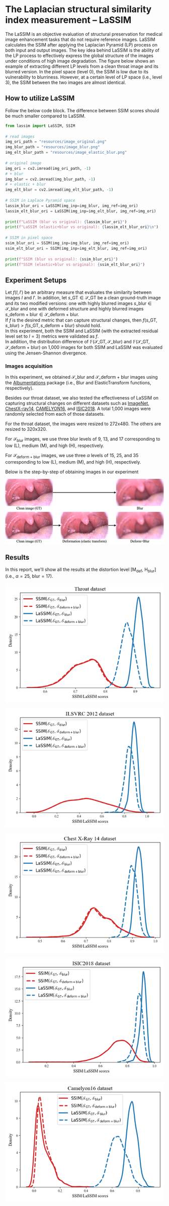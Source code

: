 # The Laplacian structural similarity index measurement – LaSSIM

The LaSSIM is an objective evaluation of structural preservation for medical image enhancement tasks that do not require reference images. LaSSIM calculates the SSIM after applying the Laplacian Pyramid (LP) process on both input and output images. The key idea behind LaSSIM is the ability of the LP process to effectively express the global structure of the images under conditions of high image degradation. The figure below shows an example of extracting different LP levels from a clean throat image and its blurred version. In the pixel space (level 0), the SSIM is low due to its vulnerability to blurriness. However, at a certain level of LP space (i.e., level 3), the SSIM between the two images are almost identical.

## How to utilize LaSSIM
Follow the below code block. 
The difference between SSIM scores should be much smaller compared to LaSSIM.
```python
from lassim import LaSSIM, SSIM

# read images
img_ori_path = "resources/image_original.png"
img_blur_path = "resources/image_blur.png"
img_elt_blur_path = "resources/image_elastic_blur.png"

# original image
img_ori = cv2.imread(img_ori_path, -1)
# + blur
img_blur = cv2.imread(img_blur_path, -1)
# + elastic + blur
img_elt_blur = cv2.imread(img_elt_blur_path, -1)

# SSIM in Laplace Pyramid space
lassim_blur_ori = LaSSIM(img_inp=img_blur, img_ref=img_ori)
lassim_elt_blur_ori = LaSSIM(img_inp=img_elt_blur, img_ref=img_ori)

print(f"LaSSIM (blur vs original): {lassim_blur_ori}")
print(f"LaSSIM (elastic+blur vs original): {lassim_elt_blur_ori}\n")

# SSIM in pixel space
ssim_blur_ori = SSIM(img_inp=img_blur, img_ref=img_ori)
ssim_elt_blur_ori = SSIM(img_inp=img_elt_blur, img_ref=img_ori)

print(f"SSIM (blur vs original): {ssim_blur_ori}")
print(f"SSIM (elastic+blur vs original): {ssim_elt_blur_ori}")
```

## **Experiment Setups**
Let $f(I, I')$ be an arbitrary measure that evaluates the similarity between images $I$ and $I'$. In addition, let $s\_\mathrm{GT} \in \mathcal{S}\_{\mathrm{GT}}$ be a clean ground-truth image and its two modified versions: one with highly blurred images $s\_\mathrm{blur} \in \mathcal{S}\_{\mathrm{blur}}$ and one with deformed structure and highly blurred images $s\_\mathrm{deform+blur} \in \mathcal{S}\_{\mathrm{deform+blur}}$.  
If $f$ is the desired metric that can capture structural changes, then $f(s\_\mathrm{GT},s\_\mathrm{blur})>f(s\_\mathrm{GT},s\_\mathrm{deform+blur})$ should hold.  
In this experiment, both the SSIM and LaSSIM (with the extracted residual level set to $l = 3$) metrics were validated as $f$.  
In addition, the distribution difference of $\mathbb{F}(\mathcal{S}\_\mathrm{GT}, \mathcal{S}\_\mathrm{blur})$ and $\mathbb{F}(\mathcal{S}\_\mathrm{GT}, \mathcal{S}\_\mathrm{deform+blur})$ on 1,000 images for both SSIM and LaSSIM was evaluated using the Jensen-Shannon divergence.  

### **Images acquisition**
In this experiment, we obtained $\mathcal{S}\_\mathrm{blur}$ and $\mathcal{S}\_\mathrm{deform+blur}$ images using the [Albumentations](https://albumentations.ai/) package (i.e., Blur and ElasticTransform functions, respectively). 

Besides our throat dataset, we also tested the effectiveness of LaSSIM on capturing structural changes on different datasets such as [ImageNet](https://www.image-net.org/challenges/LSVRC/2012/index.php), [ChestX-ray14](https://nihcc.app.box.com/v/ChestXray-NIHCC), [CAMELYON16](https://camelyon16.grand-challenge.org/), and [ISIC2018](https://challenge.isic-archive.com/landing/2018/). 
A total 1,000 images were randomly selected from each of those datasets.  

For the throat dataset, the images were resized to 272x480. The others are resized to 320x320.  

For $\mathcal{S}_\mathrm{blur}$ images, we use three blur levels of 9, 13, and 17 corresponding to low (L), medium (M), and high (H), respectively.  

For $\mathcal{S}_\mathrm{deform+blur}$ images, we use three $\alpha$ levels of 15, 25, and 35 corresponding to low (L), medium (M), and high (H), respectively.  

Below is the step-by-step of obtaining images in our experiment

![Figure 4](resources/Fig_4.png)

## **Results**
In this report, we'll show all the results at the distortion level $\lbrack\mathrm{M_{def}}$, $\mathrm{H_{blur}}\rbrack$ (i.e., $\alpha=25$, $\mathrm{blur} = 17$).

![Result image](resources/aillis_SSIM_vs_LaSSIM.png)

![Result image](resources/imagenet_SSIM_vs_LaSSIM.png)

![Result image](resources/chestxray_SSIM_vs_LaSSIM.png)

![Result image](resources/isic_SSIM_vs_LaSSIM.png)

![Result image](resources/camelyon_SSIM_vs_LaSSIM.png)